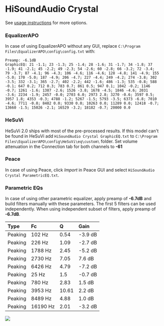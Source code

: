 # HiSoundAudio Crystal
See [usage instructions](https://github.com/jaakkopasanen/AutoEq#usage) for more options.

### EqualizerAPO
In case of using EqualizerAPO without any GUI, replace `C:\Program Files\EqualizerAPO\config\config.txt`
with:
```
Preamp: -6.1dB
GraphicEQ: 21 -1.1; 23 -1.3; 25 -1.4; 28 -1.6; 31 -1.7; 34 -1.8; 37 -1.9; 41 -2.1; 45 -2.2; 49 -2.3; 54 -2.6; 60 -2.8; 66 -3.2; 72 -3.4; 79 -3.7; 87 -4.1; 96 -4.3; 106 -4.6; 116 -4.6; 128 -4.8; 141 -4.9; 155 -5.0; 170 -5.0; 187 -4.9; 206 -4.7; 227 -4.4; 249 -4.2; 274 -3.8; 302 -3.5; 332 -3.1; 365 -2.7; 402 -2.2; 442 -1.6; 486 -1.3; 535 -0.8; 588 -0.1; 647 0.2; 712 0.3; 783 0.7; 861 0.5; 947 0.1; 1042 -0.2; 1146 -0.7; 1261 -1.6; 1387 -2.6; 1526 -3.8; 1678 -4.5; 1846 -4.6; 2031 -3.6; 2234 -1.9; 2457 -0.0; 2703 6.0; 2973 2.8; 3270 -0.6; 3597 0.5; 3957 1.8; 4353 -0.3; 4788 -1.2; 5267 -1.5; 5793 -3.5; 6373 -6.8; 7010 -4.6; 7711 -0.8; 8482 0.0; 9330 0.0; 10263 0.0; 11289 0.0; 12418 -0.7; 13660 -1.5; 15026 -2.1; 16529 -3.2; 18182 -0.7; 20000 0.0
```

### HeSuVi
HeSuVi 2.0 ships with most of the pre-processed results. If this model can't be found in HeSuVi add
`HiSoundAudio Crystal GraphicEQ.txt` to `C:\Program Files\EqualizerAPO\config\HeSuVi\eq\custom\` folder.
Set volume attenuation in the Connection tab for both channels to **-61**

### Peace
In case of using Peace, click *Import* in Peace GUI and select `HiSoundAudio Crystal ParametricEQ.txt`.

### Parametric EQs
In case of using other parametric equalizer, apply preamp of **-6.7dB** and build filters manually
with these parameters. The first 5 filters can be used independently.
When using independent subset of filters, apply preamp of **-6.7dB**.

| Type    | Fc       |     Q | Gain    |
|:--------|:---------|:------|:--------|
| Peaking | 102 Hz   |  0.54 | -3.9 dB |
| Peaking | 226 Hz   |  1.09 | -2.7 dB |
| Peaking | 1788 Hz  |  2.45 | -5.2 dB |
| Peaking | 2730 Hz  |  7.05 | 7.6 dB  |
| Peaking | 6426 Hz  |  4.79 | -7.2 dB |
| Peaking | 25 Hz    |  1.5  | -0.7 dB |
| Peaking | 780 Hz   |  2.83 | 1.5 dB  |
| Peaking | 3953 Hz  | 10.61 | 2.2 dB  |
| Peaking | 8489 Hz  |  4.88 | 1.0 dB  |
| Peaking | 16190 Hz |  2.01 | -3.2 dB |

![](https://raw.githubusercontent.com/jaakkopasanen/AutoEq/master/results/innerfidelity/sbaf-serious/HiSoundAudio%20Crystal/HiSoundAudio%20Crystal.png)
